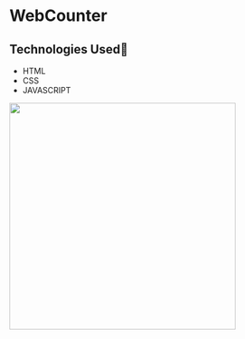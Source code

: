 # WebCounter
## Technologies Used💎
- HTML
- CSS
- JAVASCRIPT
<img width="400px" src="webcounter.png"/>
